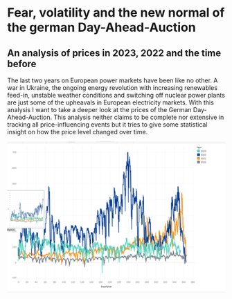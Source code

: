 
# Fear, volatility and the new normal of the german Day-Ahead-Auction
## An analysis of prices in 2023, 2022 and the time before

The last two years on European power markets have been like no other. A war in Ukraine, the ongoing energy revolution with increasing renewables feed-in, unstable weather conditions and switching off nuclear power plants are just some of the upheavals in European electricity markets. With this analysis I want to take a deeper look at the prices of the German Day-Ahead-Auction. This analysis neither claims to be complete nor extensive in tracking all price-influencing events but it tries to give some statistical insight on how the price level changed over time. 

![Sample Image](https://github.com/marlonmei/DayAhead/blob/main/images/test.png)
